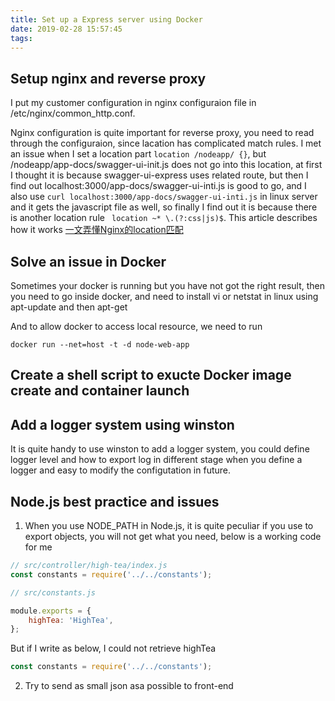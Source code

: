 ```yaml
---
title: Set up a Express server using Docker
date: 2019-02-28 15:57:45
tags:
---
```


## Setup nginx and reverse proxy

I put my customer configuration in nginx configuraion file in /etc/nginx/common_http.conf.

Nginx configuration is quite important for reverse proxy, you need to read through the configuraion, since lacation has complicated match rules. I met an issue when I set a location part ```location /nodeapp/ {}```, but /nodeapp/app-docs/swagger-ui-init.js does not go into this location, at first I thought it is because swagger-ui-express uses related route, but then I find out localhost:3000/app-docs/swagger-ui-inti.js is good to go, and I also use ```curl localhost:3000/app-docs/swagger-ui-inti.js``` in linux server and it gets the javascript file as well, so finally I find out it is because there is another location rule ``` location ~* \.(?:css|js)$```. This article describes how it works [一文弄懂Nginx的location匹配](https://segmentfault.com/a/1190000013267839)




## Solve an issue in Docker

Sometimes your docker is running but you have not got the right result, then you need to go inside docker, and need to install vi or netstat in linux using apt-update and then apt-get

And to allow docker to access local resource, we need to run 

```
docker run --net=host -t -d node-web-app
``` 


## Create a shell script to exucte Docker image create and container launch

## Add a logger system using winston

It is quite handy to use winston to add a logger system, you could define logger level and how to export log in different stage when you define a logger and easy to modify the configutation in future.

## Node.js best practice and issues

1. When you use NODE_PATH in Node.js, it is quite peculiar if you use to export objects, you will not get what you need, below is a working code for me 
```javascript
// src/controller/high-tea/index.js
const constants = require('../../constants');

// src/constants.js

module.exports = {
	highTea: 'HighTea',
};

```
   But if I write as below, I could not retrieve highTea 
```javascript
const constants = require('../../constants');

```


2. Try to send as small json asa possible to front-end